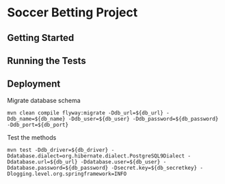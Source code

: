 # Soccer Betting Project

## Getting Started

## Running the Tests

## Deployment

Migrate database schema
```
mvn clean compile flyway:migrate -Ddb_url=${db_url} -Ddb_name=${db_name} -Ddb_user=${db_user} -Ddb_password=${db_password} -Ddb_port=${db_port}

```

Test the methods
```
mvn test -Ddb_driver=${db_driver} -Ddatabase.dialect=org.hibernate.dialect.PostgreSQL9Dialect -Ddatabase.url=${db_url} -Ddatabase.user=${db_user} -Ddatabase.password=${db_password} -Dsecret.key=${db_secretkey} -Dlogging.level.org.springframework=INFO 
```


